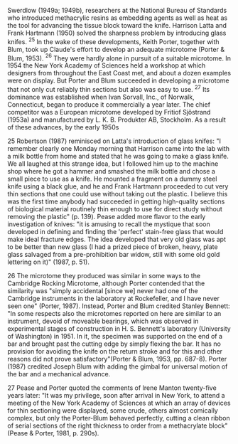Swerdlow (1949a; 1949b), researchers at the National Bureau of Standards who introduced methacrylic resins as embedding agents as well as heat as the tool for advancing the tissue block toward the knife. Harrison Latta and Frank Hartmann (1950) solved the sharpness problem by introducing glass knifes. ${ }^{25}$ In the wake of these developments, Keith Porter, together with Blum, took up Claude's effort to develop an adequate microtome (Porter \& Blum, 1953). ${ }^{26}$ They were hardly alone in pursuit of a suitable microtome. In 1954 the New York Academy of Sciences held a workshop at which designers from throughout the East Coast met, and about a dozen examples were on display. But Porter and Blum succeeded in developing a microtome that not only cut reliably thin sections but also was easy to use. ${ }^{27}$ Its dominance was established when Ivan Sorvall, Inc., of Norwalk, Connecticut, began to produce it commercially a year later. The chief competitor was a European microtome developed by Fritiof Sjöstrand (1953a) and manufactured by L. K. B. Produkter AB, Stockholm. As a result of these advances, by the early 1950s

25 Robertson (1987) reminisced on Latta's introduction of glass knifes: "I remember clearly one Monday morning that Harrison came into the lab with a milk bottle from home and stated that he was going to make a glass knife. We all laughed at this strange idea, but I followed him up to the machine shop where he got a hammer and smashed the milk bottle and chose a small piece to use as a knife. He mounted a fragment on a dummy steel knife using a black glue, and he and Frank Hartmann proceeded to cut very thin sections that one could use without taking out the plastic. I believe this was the first time anybody had succeeded in getting high-quality sections of biological material routinely thin enough to use for direct study without removing the plastic" (p. 139). Pease added more flavor to the early investigation of knives: "it is amusing to recall the mystique that soon developed in defining and finding the 'perfect' stain-free glass that would make ideal fracture edges. The idea developed that very old glass was apt to be better than new glass (I had a prized piece of broken, heavy, plate glass salvaged from a pre-prohibition bar widow, still with some old gold lettering on it)" (1987, p. 51).

26 The microtome they produced was similar in some ways to the Cambridge Rocking Microtome, although Porter contended that the similarity was "simply accidental [since we] never had one of the Cambridge instruments in the laboratory at Rockefeller, and I have never seen one" (Porter, 1987). Instead, Porter and Blum credited Stanley Bennett: "In some respects also the microtomes reported on here are similar to an instrument, devoid of moveable bearings, which was observed in experimental stages of construction in H. S. Bennett's laboratory (University of Washington) in 1951. In it, the specimen was supported on the end of a bar and brought past the cutting edge by simply flexing the bar. It has no provision for avoiding the knife on the return stroke and for this and other reasons did not prove satisfactory"(Porter \& Blum, 1953, pp. 687-8). Porter (1987) credited Joseph Blum with adding the gimbal for universal motion of the bar and a mechanical advance.

27 Pease and Porter quoted the comments of Irene Manton twenty-five years later: "It was my privilege, soon after arrival in New York, to attend a meeting of the New York Academy of Sciences at which an array of devices for thin sectioning were displayed, some crude, others almost comically complex, but only the Porter-Blum behaved perfectly, cutting a clean ribbon of serial sections of the right thickness to order from a methacrylate block" (Pease \& Porter, 1981, p. 290s).